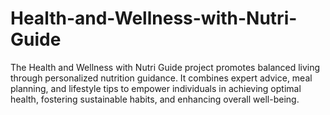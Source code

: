 # Health-and-Wellness-with-Nutri-Guide
The Health and Wellness with Nutri Guide project promotes balanced living through personalized nutrition guidance. It combines expert advice, meal planning, and lifestyle tips to empower individuals in achieving optimal health, fostering sustainable habits, and enhancing overall well-being.
